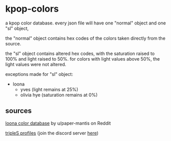 # kpop-colors
a kpop color database. every json file will have one "normal" object and one "sl" object,

the "normal" object contains hex codes of the colors taken directly from the source.

the "sl" object contains altered hex codes, with the saturation raised to 100% and light raised to 50%. for colors with light values above 50%, the light values were not altered.

exceptions made for "sl" object:
- loona
    - yves (light remains at 25%)
    - olivia hye (saturation remains at 0%)

## sources
[loona color database](https://docs.google.com/spreadsheets/d/101dgHkOonpbhIw5LFUObFS-SRo2d85WkCex4NtjW6Lg/edit) by u/paper-mantis on Reddit

[tripleS profiles](https://discord.com/channels/968385909730971668/968391636583337984) (join the discord server [here](https://discord.gg/triplescosmos))
